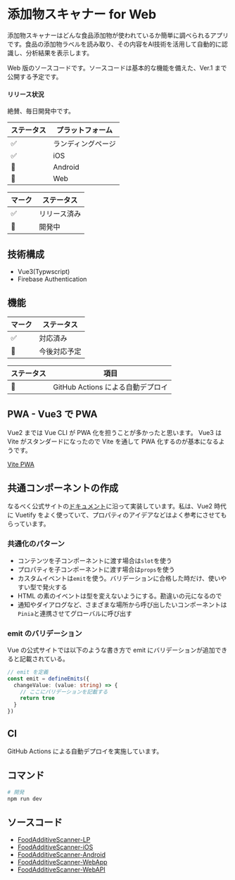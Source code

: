 # 添加物スキャナー for Web

添加物スキャナーはどんな食品添加物が使われているか簡単に調べられるアプリです。食品の添加物ラベルを読み取り、その内容をAI技術を活用して自動的に認識し、分析結果を表示します。

Web 版のソースコードです。ソースコードは基本的な機能を備えた、Ver.1 まで公開する予定です。

#### リリース状況

絶賛、毎日開発中です。

| ステータス | プラットフォーム |
|---|---|
| ✅ | ランディングページ |
| ✅ | iOS |
| 🚧 | Android |
| 🚧 | Web |


| マーク | ステータス |
|---|---|
| ✅ | リリース済み |
| 🚧 | 開発中 |

## 技術構成

* Vue3(Typwscript)
* Firebase Authentication

## 機能


| マーク | ステータス |
|---|---|
| ✅ | 対応済み |
| 🚧 | 今後対応予定 |


| ステータス | 項目 |
|---|---|
| 🚧 | GitHub Actions による自動デプロイ |

## PWA - Vue3 で PWA

 Vue2 までは Vue CLI が PWA 化を担うことが多かったと思います。 Vue3 は Vite がスタンダードになったので Vite を通して PWA 化するのが基本になるようです。

[Vite PWA](https://vite-pwa-org.netlify.app)

## 共通コンポーネントの作成

なるべく公式サイトの[ドキュメント](https://ja.vuejs.org/guide/introduction.html)に沿って実装しています。私は、Vue2 時代に Vuetify をよく使っていて、プロパティのアイデアなどはよく参考にさせてもらっています。

### 共通化のパターン

- コンテンツを子コンポーネントに渡す場合は`slot`を使う
- プロパティを子コンポーネントに渡す場合は`props`を使う
- カスタムイベントは`emit`を使う。バリデーションに合格した時だけ、使いやすい型で発火する
- HTML の素のイベントは型を変えないようにする。勘違いの元になるので
- 通知やダイアログなど、さまざまな場所から呼び出したいコンポーネントは`Pinia`と連携させてグローバルに呼び出す

### emit のバリデーション

Vue の公式サイトでは以下のような書き方で emit にバリデーションが追加できると記載されている。

```ts
// emit を定義
const emit = defineEmits({
  changeValue: (value: string) => {
    // ここにバリデーションを記載する
    return true
  }
})
```

## CI

GitHub Actions による自動デプロイを実施しています。

## コマンド

```bash
# 開発
npm run dev
```

## ソースコード

- [FoodAdditiveScanner-LP](https://github.com/takasqr/FoodAdditiveScanner-LP)
- [FoodAdditiveScanner-iOS
](https://github.com/takasqr/FoodAdditiveScanner-iOS)
- [FoodAdditiveScanner-Android
](https://github.com/takasqr/FoodAdditiveScanner-Android)
- [FoodAdditiveScanner-WebApp
](https://github.com/takasqr/FoodAdditiveScanner-WebApp)
- [FoodAdditiveScanner-WebAPI
](https://github.com/takasqr/FoodAdditiveScanner-WebAPI)
